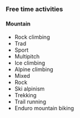 ### Free time activities 
#### Mountain

* Rock climbing
 * Trad
 * Sport
 * Multipitch
* Ice climbing
* Alpine climbing
 * Mixed
 * Rock
* Ski alpinism
* Trekking
* Trail running
* Enduro mountain biking

